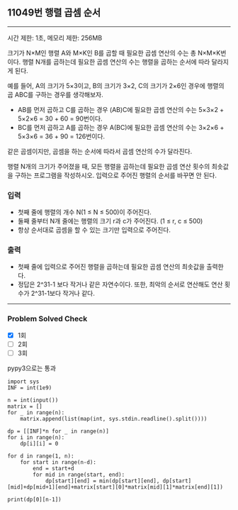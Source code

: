 ## 11049번 행렬 곱셈 순서

---

시간 제한: 1초, 메모리 제한: 256MB

크기가 N×M인 행렬 A와 M×K인 B를 곱할 때 필요한 곱셈 연산의 수는 총 N×M×K번이다. 행렬 N개를 곱하는데 필요한 곱셈 연산의 수는 행렬을 곱하는 순서에 따라 달라지게 된다.

예를 들어, A의 크기가 5×3이고, B의 크기가 3×2, C의 크기가 2×6인 경우에 행렬의 곱 ABC를 구하는 경우를 생각해보자.

- AB를 먼저 곱하고 C를 곱하는 경우 (AB)C에 필요한 곱셈 연산의 수는 5×3×2 + 5×2×6 = 30 + 60 = 90번이다.
- BC를 먼저 곱하고 A를 곱하는 경우 A(BC)에 필요한 곱셈 연산의 수는 3×2×6 + 5×3×6 = 36 + 90 = 126번이다.


같은 곱셈이지만, 곱셈을 하는 순서에 따라서 곱셈 연산의 수가 달라진다.

행렬 N개의 크기가 주어졌을 때, 모든 행렬을 곱하는데 필요한 곱셈 연산 횟수의 최솟값을 구하는 프로그램을 작성하시오. 입력으로 주어진 행렬의 순서를 바꾸면 안 된다.

### 입력

- 첫째 줄에 행렬의 개수 N(1 ≤ N ≤ 500)이 주어진다.
- 둘째 줄부터 N개 줄에는 행렬의 크기 r과 c가 주어진다. (1 ≤ r, c ≤ 500)
- 항상 순서대로 곱셈을 할 수 있는 크기만 입력으로 주어진다.

### 출력

- 첫째 줄에 입력으로 주어진 행렬을 곱하는데 필요한 곱셈 연산의 최솟값을 출력한다. 
- 정답은 2^31-1 보다 작거나 같은 자연수이다. 또한, 최악의 순서로 연산해도 연산 횟수가 2^31-1보다 작거나 같다.

---

### Problem Solved Check

- [x] 1회
- [ ] 2회
- [ ] 3회

pypy3으로는 통과
~~~
import sys
INF = int(1e9)

n = int(input())
matrix = []
for _ in range(n):
    matrix.append(list(map(int, sys.stdin.readline().split())))

dp = [[INF]*n for _ in range(n)]
for i in range(n):
    dp[i][i] = 0

for d in range(1, n):
    for start in range(n-d):
        end = start+d
        for mid in range(start, end):
            dp[start][end] = min(dp[start][end], dp[start][mid]+dp[mid+1][end]+matrix[start][0]*matrix[mid][1]*matrix[end][1])

print(dp[0][n-1])

~~~
